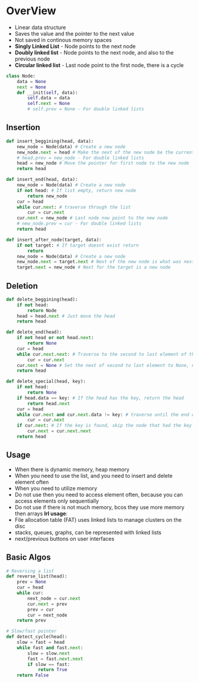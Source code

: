 # OverView
- Linear data structure
- Saves the value and the pointer to the next value
- Not saved in continous memory spaces
- **Singly Linked List** - Node points to the next node
- **Doubly linked list** - Node points to the next node, and also to the previous node
- **Circular linked list** - Last node point to the first node, there is a cycle
```py
class Node:
    data = None
    next = None
    def __init(self, data):
        self.data = data
        self.next = None
        # self.prev = None - For double linked lists
```

## Insertion
```py
def insert_beggining(head, data):
    new_node = Node(data) # Create a new node
    new_node.next = head # Make the next of the new node be the current first node
    # head.prev = new_node - For double linked lists
    head = new_node # Move the pointer for first node to the new node
    return head

def insert_end(head, data):
    new_node = Node(data) # Create a new node
    if not head: # If list empty, return new node
        return new_node
    cur = head
    while cur.next: # traverse through the list 
        cur = cur.next
    cur.next = new_node # Last node now point to the new node
    # new_node.prev = cur - For double linked lists
    return head

def insert_after_node(target, data):
    if not target: # If target doesnt exist return
        return
    new_node = Node(data) # Create a new node
    new_node.next = target.next # Next of the new node is what was next for the target
    target.next = new_node # Next for the target is a new node
```

## Deletion
```py
def delete_beggining(head):
    if not head:
        return Node
    head = head.next # Just move the head
    return head

def delete_end(head):
    if not head or not head.next:
        return None
    cur = head
    while cur.next.next: # Traverse to the second to last element of the list
        cur = cur.next
    cur.next = None # Set the next of second to last element to None, now it is the last
    return head

def delete_special(head, key):
    if not head:
        return None
    if head.data == key: # If the head has the key, return the head
        return head.next
    cur = head
    while cur.next and cur.next.data != key: # traverse until the end or until the next node had the key
        cur = cur.next
    if cur.next: # If the key is found, skip the node that had the key
        cur.next = cur.next.next
    return head
```
 
## Usage
- When there is dynamic memory, heap memory
- When you need to use the list, and you need to insert and delete element often
- When you need to utilize memory
- Do not use then you need to access element often, because you can access elements only sequentially
- Do not use if there is not much memory, bcos they use more memory then arrays
**Irl usage**:
- File allocation table (FAT) uses linked lists to manage clusters on the disc
- stacks, queues, graphs, can be represented with linked lists
- next/previous buttons on user interfaces
## Basic Algos
```py
# Reversing a list
def reverse_list(head):
    prev = None
    cur = head
    while cur:
        next_node = cur.next
        cur.next = prev
        prev = cur
        cur = next_node
    return prev

# Slow/fast pointer
def detect_cycle(head):
    slow = fast = head
    while fast and fast.next:
        slow = slow.next
        fast = fast.next.next
        if slow == fast:
            return True
    return False
```